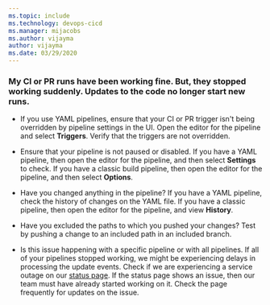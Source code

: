 ```yaml
---
ms.topic: include
ms.technology: devops-cicd
ms.manager: mijacobs
ms.author: vijayma
author: vijayma
ms.date: 03/29/2020
---
```


### My CI or PR runs have been working fine. But, they stopped working suddenly. Updates to the code no longer start new runs.

* If you use YAML pipelines, ensure that your CI or PR trigger isn't being overridden by pipeline settings in the UI. Open the editor for the pipeline and select **Triggers**. Verify that the triggers are not overridden.

* Ensure that your pipeline is not paused or disabled. If you have a YAML pipeline, then open the editor for the pipeline, and then select **Settings** to check. If you have a classic build pipeline, then open the editor for the pipeline, and then select **Options**.

* Have you changed anything in the pipeline? If you have a YAML pipeline, check the history of changes on the YAML file. If you have a classic pipeline, then open the editor for the pipeline, and view **History**.

* Have you excluded the paths to which you pushed your changes? Test by pushing a change to an included path in an included branch.

* Is this issue happening with a specific pipeline or with all pipelines. If all of your pipelines stopped working, we might be experiencing delays in processing the update events. Check if we are experiencing a service outage on our [status page](https://status.dev.azure.com/). If the status page shows an issue, then our team must have already started working on it. Check the page frequently for updates on the issue.

